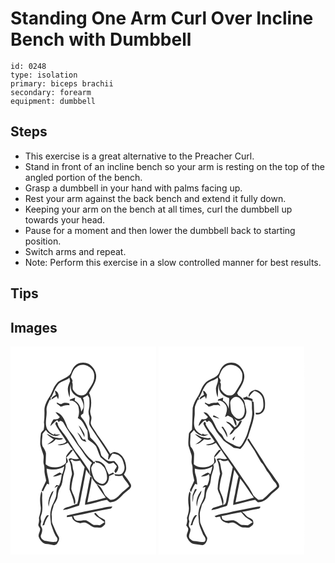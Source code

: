 # Standing One Arm Curl Over Incline Bench with Dumbbell
> 

``` 
id: 0248 
type: isolation 
primary: biceps brachii 
secondary: forearm 
equipment: dumbbell 
``` 

## Steps

 - This exercise is a great alternative to the Preacher Curl.
 - Stand in front of an incline bench so your arm is resting on the top of the angled portion of the bench.
 - Grasp a dumbbell in your hand with palms facing up.
 - Rest your arm against the back bench and extend it fully down.
 - Keeping your arm on the bench at all times, curl the dumbbell up towards your head.
 - Pause for a moment and then lower the dumbbell back to starting position.
 - Switch arms and repeat.
 - Note: Perform this exercise in a slow controlled manner for best results.

## Tips


## Images

<svg width="175pt" height="250pt" viewBox="0 0 175 250" xmlns="http://www.w3.org/2000/svg">
  <g fill="#FFF">
    <path d="M0 0h175v250H0V0m80.11 21.27c-3.82 2.34-6.1 6.35-7.44 10.51-3.58 7.15-13.01 7.03-17.6 13.15-4.07 4.76-5.08 11.2-8.65 16.26-3.2 4.99-6.09 10.73-5.67 16.82.08 4.42-.07 8.85-.61 13.24.6 2.95.25 5.93-.31 8.85-1.12 1.3-2.47 2.47-3.26 4.01-.74 4.56-1.02 9.23-.86 13.85.84 4.45 2.82 8.6 3.89 13 .62 3.62-.83 7.4.46 10.93 1.22 3.5.25 7.3 1.02 10.89.33 2.84 1.46 5.56 1.64 8.41-1.69 4.08-3.93 7.94-5.48 12.1 1.11.45 2.27.8 3.42 1.15l-1.48-.59c1.36-3.13 2.91-6.16 4.75-9.04.81.3 1.62.6 2.43.89-.09-6.52-2.93-12.57-2.97-19.06 7.06 1.97 14.95 1.63 21.16-2.58-.61 3.13-1.3 6.25-2.47 9.23-1.03-.64-2.07-1.29-3.11-1.91-2.32 1.23-4.65 2.45-6.85 3.9-.32.24-.96.73-1.28.98 3.86.12 7.43-1.26 10.79-3.03-.77 4.68-1.24 9.51-3.4 13.81l-3.05-.66a82.5 82.5 0 0 0-2.45 3.44l4.35-2.43c-1.79 2.93-1.93 6.27-2.06 9.58-.26 6.98-5.43 12.4-6.57 19.17-1.55 5.65-.28 11.5.15 17.21 2.1 5.41 3.45 11.29 7.05 15.97 1.34 1.57.8 5.32-1.72 5.24-4.33.47-8.67-.57-12.93-1.25-2.62-1.13-5.76-3.95-4.27-7.09 1.06-3.05 2.35-6.66.23-9.57-1.53-1.99-.38-4.47-.06-6.65-.68-2.25-1.25-4.67-.24-6.93 2.69-6.72 1.29-14.03 1.28-21.05.01-2.74.74-5.72-.79-8.21-1.98 5.89-1.98 12.17-.99 18.24.85 4.74-.92 9.32-2.04 13.82.35 2.48.22 4.94-.56 7.34-.86 2.19 1.4 3.79 2 5.73.25 3.18-2.32 5.93-1.83 9.1 1.45 4.53 5.05 9.05 10.17 9.25 3.89-.06 8.52 2.85 11.83-.33 1.61-2.42 3.84-5.94 1.87-8.72-2.91-4.67-4.78-9.86-7.02-14.85-1.57-3.29-.61-7.04-1.14-10.53-.55-4.44 1.75-8.49 2.46-12.77 1.61-2.51 3.21-5.06 4.21-7.88.63-2.35.56-4.82 1.19-7.16.6-3.1 2.51-5.68 3.89-8.46 1.73-4.38 1.27-9.28 2.84-13.71 1.14-3.76 2.77-7.62 1.85-11.62l1.21 1.28c-.15-.51-.45-1.52-.6-2.02 3.73-1.01 2.17-5.01.51-7.14 3.04-2.66 5.47-5.89 7.99-9.02 2.27 3.65 4.76 7.15 7.16 10.72-2.89.46-5.82.32-8.62-.54-1.37-.57-2.7.14-3.87.79 1.63 3.32 2.82 6.89 3.04 10.61.07 3 1.76 5.95.69 8.93-1.75 5.5-2.5 11.36-2.43 17.09 2.08 5.49 4.54 10.9 5.31 16.8 1.74 1.04 1.39-1.81 1.58-2.79-.28-5.38-3.83-9.76-4.88-14.91.23-5.5 1.44-10.91 2.85-16.21 1.19-3.36-1.05-6.57-1.2-9.92-.2-3-1.06-5.97-2.99-8.34.77-.31 1.55-.59 2.34-.85 2.29 2.81 6.33 1.97 9.35 1.09 1.83 2.73 3.73 5.41 5.62 8.1-2.07 9.69-3.8 19.45-5.71 29.17-1.31 4.94-1.38 10.16-3.13 14.99-1.03.33-2.09.62-3.15.85-2.03.71-4 1.59-6.08 2.17-2.81.99-6.44 1.1-7.77 4.29 6.66-.5 12.78-3.54 19.17-5.25 2.16-7.23 2.8-14.78 4.6-22.1 1.12-7.09 2.79-14.08 3.89-21.18 1.36 2.2 2.75 4.38 4.37 6.41-.29-2.01-.02-4.29-1.32-6-4.14-6.16-8.16-12.41-12.73-18.26-6.98-8.6-11.68-18.8-18.78-27.31-2.28-3.36-5.62-6.69-5.78-10.9-.6-.48-1.21-.95-1.83-1.4-.23.7-.68 2.09-.9 2.79 3.49 7.55 9.36 13.69 13.26 20.95-2.47 3.21-7.04 2.82-10.58 3.94 4.3 1.46 8.59-.21 12.32-2.36 1.96 2.87 3.96 5.7 6.05 8.48l-2.43.08c-1.95 2.44-4.2 4.69-5.6 7.52-.43 2.56.09 5.17-.19 7.75-1.39 2.43-4.18 3.53-6.64 4.57-5.87 1.71-12.91 1.77-17.7-2.57-.16-4.48.42-8.95.25-13.43-.66-3.03-2.43-5.66-4.07-8.23-1.57-4.84-.11-9.93-.06-14.87 1.21-1.7 2.75-3.13 4.09-4.72 2.49 4.14 6.77 6.64 11.5 7.33 2.21-.19 4.18-1.32 6.21-2.12-2.17.13-4.35.3-6.53.4l-.13-1.68c-.41.43-1.21 1.29-1.61 1.72-4.27-1.81-8.3-5.34-9.08-10.12-1.25-6.25 1.01-12.52.45-18.81-.49-4.84 2.1-9.06 3.88-13.34l.99 1.2c.04-1.51.06-3.03.08-4.54l.69 1.02c2.83-5.56 4.73-11.73 8.92-16.49 3.58-3.58 9.12-3.9 12.87-7.28.22 1.41.46 2.81.72 4.2-1.11 2.98-2.52 5.97-2.69 9.18.13 3.57.92 7.12 2.29 10.42.44-5.47-.19-10.99 1.35-16.34-.13 3.32-.3 6.99 1.73 9.84 2.25 3.67 6.28 5.57 10.16 7.05 1.8 3.83 4.29 7.75 3.06 12.16-.84 1.44-1.65 2.89-2.48 4.34-.36-5.37-2.89-10.86-7.82-13.47.16-1.18.31-2.36.45-3.54-2.04.79-4.06 1.6-6.12 2.34-.08.39-.26 1.16-.34 1.54 4.49-1.13 8.24 2.69 10.27 6.27 1.36 4.7 1.35 9.94-.54 14.5 6.36 2.58 7.8 9.73 11.57 14.74.27 3.57.52 7.14.47 10.71 3.34 2.87 7.63 4.83 9.95 8.72 2.1 4.07 2.95 8.71 5.24 12.69 2.86 2.56 5.9 4.95 8.94 7.29 2.01 1.54 4.56-.05 6.61-.67 1.38 1.38 2.72 2.81 4.01 4.28-.28.76-.85 2.29-1.13 3.05l-.53-.34c-.32.81-.95 2.43-1.26 3.25.43.73.87 1.45 1.31 2.18 1.83-1.11 2.65-2.95 3.18-4.92 1.55-3.85-2.38-6.59-4.4-9.35-3.1.02-6.51.62-9.26-1.22-2.34-1.69-4.71-3.45-6.52-5.71-.88-2.4-1.13-5.01-2.2-7.34-2.18-5.8-6.94-10-11.14-14.33-.2-3.21-1.09-6.3-2.32-9.25-1.74-5.49-4.33-10.8-8.35-14.98-1.54-2.21.78-3.18 2.36-4.19.83-6.22 2.09-12.94-.36-18.95 1.9-.98 3.75-2.06 5.57-3.19.67 1.07 1.34 2.14 2.02 3.21.32 4.72.6 9.51-.52 14.16-.78 2.76-.23 5.58.6 8.26 1.09 3.72-1.54 7.95.84 11.35 7.1 11.73 15.51 22.59 22.38 34.48-.24 1.92-.84 3.84-.64 5.79.19-.01.57-.04.76-.06 1.47-2.37 2.86-4.8 4.4-7.14 3.13.44 6.56.83 8.89 3.24 3.31 2.71 4.3 7.06 5.28 11.02 1 3.72-.28 8.05-3.38 10.41-2.7.94-5.64.19-8.41.05-.55-.66-1.1-1.32-1.66-1.97-1.65.91-3.37 1.67-5.09 2.43-1.82-3.31-3.14-6.85-4.67-10.28-2.48-3.95-7.22-6.58-11.94-5.92a61.8 61.8 0 0 0 1.64 1.99c4.12-.23 7.03 3.16 9.55 5.93 2.4 4.04 3.63 8.85 3.22 13.55-.48 2.89-2.67 6.15-5.96 5.87-3.92-.23-7.28-3.17-9.51-6.23-1.68-4.06-3.26-8.31-3.47-12.74.52-2.28 2.14-4.05 3.42-5.93l.78 1.08c.11-.81.32-2.42.43-3.22l-1.46 1.02c-2.73-2.89-6.01-5.21-8.47-8.35-2.76-3.02-4.56-6.76-7.38-9.74-2.85-3-4.34-6.93-6.54-10.37-3.05-5.73-8.69-9.85-10.43-16.3-2.43-6.25-5.7-14.24-13.29-15.14 1.58 2.06 3.41 3.91 5.25 5.73-1.42 2.98-4.6 2.85-7.48 2.74-1.65 2.56-3.48 5.12-3.83 8.25 2.79-2.38 4.86-5.63 8.27-7.24.59.8 1.19 1.6 1.79 2.4 2.22-3.11 5.21-.38 6.34 2.03 4.05 7.4 9.1 14.18 13.55 21.33 3.16 5.13 7.23 9.6 10.4 14.72 2.54 4.2 6.16 7.55 9.66 10.93-3.66 4.21-2.22 9.84-2.43 14.89 1.14 1.09 2.21 2.23 3.28 3.39-.73-.5-2.18-1.5-2.91-2.01-1.38 6.6-2.88 13.17-3.94 19.83-.77 4.72-2.36 9.3-2.45 14.13 8.95-1.13 17.43-4.57 26.32-6.01 1.62 1.18 2.97 3.91 5.33 2.83 8.37-.77 12.44-8.97 18.75-13.33 2.42-2.03 6.32-4.46 4.46-8.15-2.16-4.22-5.17-8.04-8.18-11.72 1.54-2.64 3.17-5.5 2.69-8.68-.33-7.48-4.14-16.01-12.06-17.91-2.57-1.26-4.91.71-7.03 1.94-4.72-8.28-10.32-16.03-15.9-23.74-2.17-4.35-5.91-7.82-7.4-12.52-.56-3.01 1.56-5.97.46-8.94-.78-2.59-1.67-5.28-.94-8 1.5-6.59 1.42-13.77-1.57-19.95 3.69-6.9 9.5-13.7 8.36-22.08-.82-5.26-4.27-10.1-8.82-12.85-4.25-2.05-9.62-2.11-13.76.25M53.34 53.15c.17 1.67.59 3.29 1.14 4.87-1.86 1.64-5.37 2.69-5.21 5.65 2.02-1.34 4.11-2.58 6.18-3.83.55 1.15 1.12 2.31 1.7 3.45 1.43-3.81.52-8.78-3.81-10.14m2.15 14.18c.05.37.17 1.09.22 1.45 1.6 1.11 3.13 2.32 4.56 3.64 3.41-1.14 6.81-2.5 10.48-1.71l-.12-2.12c-2.91-.85-6.07-1.41-8.84.17-2.18 1.4-4.24-.77-6.3-1.43M81.83 94.9c2.13 4.81 4.87 9.33 6.87 14.2.13-1.73.42-3.61-.61-5.15-1.81-3.18-3.41-6.64-6.26-9.05m-1.71 8.27c1.39 2.56 2.84 5.08 4.27 7.61 1.16 2.57 4.37 2.87 6.64 4.02-.5-1.09-1.01-2.17-1.53-3.24-.67 0-2.03.02-2.7.03-1.95-3.03-3.64-6.3-6.68-8.42m-36.65 1.86c2.49 2.6 5.4 4.73 8.45 6.63-2.46 2.19-5.08 4.19-7.81 6.03 4.09-.76 7.7-3.04 10.28-6.3 2.88.83 5.99 1.29 8.62-.55-1.24-.95-2.68-.95-4.1-.54-2.81-.6-5.69-.98-8.38-2.01-2.31-1.19-4.55-2.52-7.06-3.26m6.12 69.66c-2.82 5.45-5.23 11.42-3.78 17.68.51-2.16.72-4.38 1.11-6.55.96-4.41 3.65-8.18 4.8-12.52-.71.46-1.42.93-2.13 1.39m60.28 19.46c-14.05 2.75-28.09 5.52-42.05 8.71-.06.5-.18 1.51-.23 2.02 2.08-.1 4.15-.35 6.21-.63.31 5.05 5.92 7.35 10.27 7.95.45-.12 1.34-.35 1.79-.46 6.26-2.25 10.17 5.53 16.12 5.67 2.33.02 4.73.39 7.02-.17 1.65-.99 3.17-2.22 4.43-3.66.33-1.7-.03-3.43-.06-5.14-2.07-1.67-4.52-2.7-6.85-3.94-1.63-1.47-3.07-3.16-4.52-4.8-.55.37-1.09.75-1.63 1.14 3.27 4.47 8.63 6.36 12.49 10.18a47.891 47.891 0 0 1-5.61 3.62c-2.49-.23-4.99-.4-7.49-.26-3.15-1.35-5.5-4.03-8.63-5.4-4.15-.98-8.54 1.47-12.59-.36-2.08-.76-2.42-3.2-3.31-4.94 14.74-2.64 29.28-6.21 44.02-8.79 1.62-.05 2.38-1.31 2.98-2.62-4.2-.1-8.31.88-12.36 1.88m-66.03 8.52c-3.16 3.38-4.03 7.95-5.5 12.18.53-.11 1.59-.31 2.12-.41 1.03-4.32 2.87-8.36 5.72-11.78-.58 0-1.75.01-2.34.01z"/>
    <path d="M79.54 24.57c8.02-6.64 22.05 1.16 20.97 11.39.35 7.43-5.26 13.07-8.62 19.16-2.49 4.51-8.99 4.93-12.68 1.73-1.74-1.52-3.44-3.23-4.45-5.34-.69-2.84.52-5.9-.78-8.62 1.35-2.17-.82-4.08-1.7-5.95 1.62-4.49 3.09-9.54 7.26-12.37zM118.36 155.57c1.99-.84 3.97-1.7 5.94-2.56.38.58 1.13 1.72 1.5 2.3 2.8.18 5.72.63 8.42-.42 1.69 4.98 6.37 8.07 8.25 12.95-3.44 3.49-7.69 6.06-10.93 9.75-3.08 3.35-6.84 7.14-11.8 6.55-2.07-1.59-3.93-3.43-5.89-5.14-3.15-4.72-4.48-11.55-10.53-13.48 3.28 5.56 7.13 10.76 10.96 15.94-7.25 2.27-14.72 3.61-22.01 5.73 1.62-9.83 4.35-19.51 5.29-29.44 1.53 2.75 3.54 5.16 5.6 7.51 3.24 1.02 6.91 3.01 10.18.98 3.9-2.04 4.8-6.67 5.02-10.67z"/>
  </g>
  <g fill="#333">
    <path d="M80.11 21.27c4.14-2.36 9.51-2.3 13.76-.25 4.55 2.75 8 7.59 8.82 12.85 1.14 8.38-4.67 15.18-8.36 22.08 2.99 6.18 3.07 13.36 1.57 19.95-.73 2.72.16 5.41.94 8 1.1 2.97-1.02 5.93-.46 8.94 1.49 4.7 5.23 8.17 7.4 12.52 5.58 7.71 11.18 15.46 15.9 23.74 2.12-1.23 4.46-3.2 7.03-1.94 7.92 1.9 11.73 10.43 12.06 17.91.48 3.18-1.15 6.04-2.69 8.68 3.01 3.68 6.02 7.5 8.18 11.72 1.86 3.69-2.04 6.12-4.46 8.15-6.31 4.36-10.38 12.56-18.75 13.33-2.36 1.08-3.71-1.65-5.33-2.83-8.89 1.44-17.37 4.88-26.32 6.01.09-4.83 1.68-9.41 2.45-14.13 1.06-6.66 2.56-13.23 3.94-19.83.73.51 2.18 1.51 2.91 2.01-1.07-1.16-2.14-2.3-3.28-3.39.21-5.05-1.23-10.68 2.43-14.89-3.5-3.38-7.12-6.73-9.66-10.93-3.17-5.12-7.24-9.59-10.4-14.72-4.45-7.15-9.5-13.93-13.55-21.33-1.13-2.41-4.12-5.14-6.34-2.03-.6-.8-1.2-1.6-1.79-2.4-3.41 1.61-5.48 4.86-8.27 7.24.35-3.13 2.18-5.69 3.83-8.25 2.88.11 6.06.24 7.48-2.74-1.84-1.82-3.67-3.67-5.25-5.73 7.59.9 10.86 8.89 13.29 15.14 1.74 6.45 7.38 10.57 10.43 16.3 2.2 3.44 3.69 7.37 6.54 10.37 2.82 2.98 4.62 6.72 7.38 9.74 2.46 3.14 5.74 5.46 8.47 8.35l1.46-1.02c-.11.8-.32 2.41-.43 3.22l-.78-1.08c-1.28 1.88-2.9 3.65-3.42 5.93.21 4.43 1.79 8.68 3.47 12.74 2.23 3.06 5.59 6 9.51 6.23 3.29.28 5.48-2.98 5.96-5.87.41-4.7-.82-9.51-3.22-13.55-2.52-2.77-5.43-6.16-9.55-5.93a61.8 61.8 0 0 1-1.64-1.99c4.72-.66 9.46 1.97 11.94 5.92 1.53 3.43 2.85 6.97 4.67 10.28 1.72-.76 3.44-1.52 5.09-2.43.56.65 1.11 1.31 1.66 1.97 2.77.14 5.71.89 8.41-.05 3.1-2.36 4.38-6.69 3.38-10.41-.98-3.96-1.97-8.31-5.28-11.02-2.33-2.41-5.76-2.8-8.89-3.24-1.54 2.34-2.93 4.77-4.4 7.14-.19.02-.57.05-.76.06-.2-1.95.4-3.87.64-5.79-6.87-11.89-15.28-22.75-22.38-34.48-2.38-3.4.25-7.63-.84-11.35-.83-2.68-1.38-5.5-.6-8.26 1.12-4.65.84-9.44.52-14.16-.68-1.07-1.35-2.14-2.02-3.21-1.82 1.13-3.67 2.21-5.57 3.19 2.45 6.01 1.19 12.73.36 18.95-1.58 1.01-3.9 1.98-2.36 4.19 4.02 4.18 6.61 9.49 8.35 14.98 1.23 2.95 2.12 6.04 2.32 9.25 4.2 4.33 8.96 8.53 11.14 14.33 1.07 2.33 1.32 4.94 2.2 7.34 1.81 2.26 4.18 4.02 6.52 5.71 2.75 1.84 6.16 1.24 9.26 1.22 2.02 2.76 5.95 5.5 4.4 9.35-.53 1.97-1.35 3.81-3.18 4.92-.44-.73-.88-1.45-1.31-2.18.31-.82.94-2.44 1.26-3.25l.53.34c.28-.76.85-2.29 1.13-3.05-1.29-1.47-2.63-2.9-4.01-4.28-2.05.62-4.6 2.21-6.61.67-3.04-2.34-6.08-4.73-8.94-7.29-2.29-3.98-3.14-8.62-5.24-12.69-2.32-3.89-6.61-5.85-9.95-8.72.05-3.57-.2-7.14-.47-10.71-3.77-5.01-5.21-12.16-11.57-14.74 1.89-4.56 1.9-9.8.54-14.5-2.03-3.58-5.78-7.4-10.27-6.27.08-.38.26-1.15.34-1.54 2.06-.74 4.08-1.55 6.12-2.34-.14 1.18-.29 2.36-.45 3.54 4.93 2.61 7.46 8.1 7.82 13.47.83-1.45 1.64-2.9 2.48-4.34 1.23-4.41-1.26-8.33-3.06-12.16-3.88-1.48-7.91-3.38-10.16-7.05-2.03-2.85-1.86-6.52-1.73-9.84-1.54 5.35-.91 10.87-1.35 16.34-1.37-3.3-2.16-6.85-2.29-10.42.17-3.21 1.58-6.2 2.69-9.18-.26-1.39-.5-2.79-.72-4.2-3.75 3.38-9.29 3.7-12.87 7.28-4.19 4.76-6.09 10.93-8.92 16.49l-.69-1.02c-.02 1.51-.04 3.03-.08 4.54l-.99-1.2c-1.78 4.28-4.37 8.5-3.88 13.34.56 6.29-1.7 12.56-.45 18.81.78 4.78 4.81 8.31 9.08 10.12.4-.43 1.2-1.29 1.61-1.72l.13 1.68c2.18-.1 4.36-.27 6.53-.4-2.03.8-4 1.93-6.21 2.12-4.73-.69-9.01-3.19-11.5-7.33-1.34 1.59-2.88 3.02-4.09 4.72-.05 4.94-1.51 10.03.06 14.87 1.64 2.57 3.41 5.2 4.07 8.23.17 4.48-.41 8.95-.25 13.43 4.79 4.34 11.83 4.28 17.7 2.57 2.46-1.04 5.25-2.14 6.64-4.57.28-2.58-.24-5.19.19-7.75 1.4-2.83 3.65-5.08 5.6-7.52l2.43-.08c-2.09-2.78-4.09-5.61-6.05-8.48-3.73 2.15-8.02 3.82-12.32 2.36 3.54-1.12 8.11-.73 10.58-3.94-3.9-7.26-9.77-13.4-13.26-20.95.22-.7.67-2.09.9-2.79.62.45 1.23.92 1.83 1.4.16 4.21 3.5 7.54 5.78 10.9 7.1 8.51 11.8 18.71 18.78 27.31 4.57 5.85 8.59 12.1 12.73 18.26 1.3 1.71 1.03 3.99 1.32 6-1.62-2.03-3.01-4.21-4.37-6.41-1.1 7.1-2.77 14.09-3.89 21.18-1.8 7.32-2.44 14.87-4.6 22.1-6.39 1.71-12.51 4.75-19.17 5.25 1.33-3.19 4.96-3.3 7.77-4.29 2.08-.58 4.05-1.46 6.08-2.17 1.06-.23 2.12-.52 3.15-.85 1.75-4.83 1.82-10.05 3.13-14.99 1.91-9.72 3.64-19.48 5.71-29.17-1.89-2.69-3.79-5.37-5.62-8.1-3.02.88-7.06 1.72-9.35-1.09-.79.26-1.57.54-2.34.85 1.93 2.37 2.79 5.34 2.99 8.34.15 3.35 2.39 6.56 1.2 9.92-1.41 5.3-2.62 10.71-2.85 16.21 1.05 5.15 4.6 9.53 4.88 14.91-.19.98.16 3.83-1.58 2.79-.77-5.9-3.23-11.31-5.31-16.8-.07-5.73.68-11.59 2.43-17.09 1.07-2.98-.62-5.93-.69-8.93-.22-3.72-1.41-7.29-3.04-10.61 1.17-.65 2.5-1.36 3.87-.79 2.8.86 5.73 1 8.62.54-2.4-3.57-4.89-7.07-7.16-10.72-2.52 3.13-4.95 6.36-7.99 9.02 1.66 2.13 3.22 6.13-.51 7.14.15.5.45 1.51.6 2.02l-1.21-1.28c.92 4-.71 7.86-1.85 11.62-1.57 4.43-1.11 9.33-2.84 13.71-1.38 2.78-3.29 5.36-3.89 8.46-.63 2.34-.56 4.81-1.19 7.16-1 2.82-2.6 5.37-4.21 7.88-.71 4.28-3.01 8.33-2.46 12.77.53 3.49-.43 7.24 1.14 10.53 2.24 4.99 4.11 10.18 7.02 14.85 1.97 2.78-.26 6.3-1.87 8.72-3.31 3.18-7.94.27-11.83.33-5.12-.2-8.72-4.72-10.17-9.25-.49-3.17 2.08-5.92 1.83-9.1-.6-1.94-2.86-3.54-2-5.73.78-2.4.91-4.86.56-7.34 1.12-4.5 2.89-9.08 2.04-13.82-.99-6.07-.99-12.35.99-18.24 1.53 2.49.8 5.47.79 8.21.01 7.02 1.41 14.33-1.28 21.05-1.01 2.26-.44 4.68.24 6.93-.32 2.18-1.47 4.66.06 6.65 2.12 2.91.83 6.52-.23 9.57-1.49 3.14 1.65 5.96 4.27 7.09 4.26.68 8.6 1.72 12.93 1.25 2.52.08 3.06-3.67 1.72-5.24-3.6-4.68-4.95-10.56-7.05-15.97-.43-5.71-1.7-11.56-.15-17.21 1.14-6.77 6.31-12.19 6.57-19.17.13-3.31.27-6.65 2.06-9.58l-4.35 2.43a82.5 82.5 0 0 1 2.45-3.44l3.05.66c2.16-4.3 2.63-9.13 3.4-13.81-3.36 1.77-6.93 3.15-10.79 3.03.32-.25.96-.74 1.28-.98 2.2-1.45 4.53-2.67 6.85-3.9 1.04.62 2.08 1.27 3.11 1.91 1.17-2.98 1.86-6.1 2.47-9.23-6.21 4.21-14.1 4.55-21.16 2.58.04 6.49 2.88 12.54 2.97 19.06-.81-.29-1.62-.59-2.43-.89-1.84 2.88-3.39 5.91-4.75 9.04l1.48.59c-1.15-.35-2.31-.7-3.42-1.15 1.55-4.16 3.79-8.02 5.48-12.1-.18-2.85-1.31-5.57-1.64-8.41-.77-3.59.2-7.39-1.02-10.89-1.29-3.53.16-7.31-.46-10.93-1.07-4.4-3.05-8.55-3.89-13-.16-4.62.12-9.29.86-13.85.79-1.54 2.14-2.71 3.26-4.01.56-2.92.91-5.9.31-8.85.54-4.39.69-8.82.61-13.24-.42-6.09 2.47-11.83 5.67-16.82 3.57-5.06 4.58-11.5 8.65-16.26 4.59-6.12 14.02-6 17.6-13.15 1.34-4.16 3.62-8.17 7.44-10.51m-.57 3.3c-4.17 2.83-5.64 7.88-7.26 12.37.88 1.87 3.05 3.78 1.7 5.95 1.3 2.72.09 5.78.78 8.62 1.01 2.11 2.71 3.82 4.45 5.34 3.69 3.2 10.19 2.78 12.68-1.73 3.36-6.09 8.97-11.73 8.62-19.16 1.08-10.23-12.95-18.03-20.97-11.39m38.82 131c-.22 4-1.12 8.63-5.02 10.67-3.27 2.03-6.94.04-10.18-.98-2.06-2.35-4.07-4.76-5.6-7.51-.94 9.93-3.67 19.61-5.29 29.44 7.29-2.12 14.76-3.46 22.01-5.73-3.83-5.18-7.68-10.38-10.96-15.94 6.05 1.93 7.38 8.76 10.53 13.48 1.96 1.71 3.82 3.55 5.89 5.14 4.96.59 8.72-3.2 11.8-6.55 3.24-3.69 7.49-6.26 10.93-9.75-1.88-4.88-6.56-7.97-8.25-12.95-2.7 1.05-5.62.6-8.42.42-.37-.58-1.12-1.72-1.5-2.3-1.97.86-3.95 1.72-5.94 2.56z"/>
    <path d="M53.34 53.15c4.33 1.36 5.24 6.33 3.81 10.14-.58-1.14-1.15-2.3-1.7-3.45-2.07 1.25-4.16 2.49-6.18 3.83-.16-2.96 3.35-4.01 5.21-5.65-.55-1.58-.97-3.2-1.14-4.87zM55.49 67.33c2.06.66 4.12 2.83 6.3 1.43 2.77-1.58 5.93-1.02 8.84-.17l.12 2.12c-3.67-.79-7.07.57-10.48 1.71a42.051 42.051 0 0 0-4.56-3.64c-.05-.36-.17-1.08-.22-1.45zM81.83 94.9c2.85 2.41 4.45 5.87 6.26 9.05 1.03 1.54.74 3.42.61 5.15-2-4.87-4.74-9.39-6.87-14.2zM80.12 103.17c3.04 2.12 4.73 5.39 6.68 8.42.67-.01 2.03-.03 2.7-.03.52 1.07 1.03 2.15 1.53 3.24-2.27-1.15-5.48-1.45-6.64-4.02-1.43-2.53-2.88-5.05-4.27-7.61zM43.47 105.03c2.51.74 4.75 2.07 7.06 3.26 2.69 1.03 5.57 1.41 8.38 2.01 1.42-.41 2.86-.41 4.1.54-2.63 1.84-5.74 1.38-8.62.55-2.58 3.26-6.19 5.54-10.28 6.3 2.73-1.84 5.35-3.84 7.81-6.03-3.05-1.9-5.96-4.03-8.45-6.63zM49.59 174.69c.71-.46 1.42-.93 2.13-1.39-1.15 4.34-3.84 8.11-4.8 12.52-.39 2.17-.6 4.39-1.11 6.55-1.45-6.26.96-12.23 3.78-17.68zM109.87 194.15c4.05-1 8.16-1.98 12.36-1.88-.6 1.31-1.36 2.57-2.98 2.62-14.74 2.58-29.28 6.15-44.02 8.79.89 1.74 1.23 4.18 3.31 4.94 4.05 1.83 8.44-.62 12.59.36 3.13 1.37 5.48 4.05 8.63 5.4 2.5-.14 5 .03 7.49.26 1.96-1.07 3.82-2.29 5.61-3.62-3.86-3.82-9.22-5.71-12.49-10.18.54-.39 1.08-.77 1.63-1.14 1.45 1.64 2.89 3.33 4.52 4.8 2.33 1.24 4.78 2.27 6.85 3.94.03 1.71.39 3.44.06 5.14-1.26 1.44-2.78 2.67-4.43 3.66-2.29.56-4.69.19-7.02.17-5.95-.14-9.86-7.92-16.12-5.67-.45.11-1.34.34-1.79.46-4.35-.6-9.96-2.9-10.27-7.95-2.06.28-4.13.53-6.21.63.05-.51.17-1.52.23-2.02 13.96-3.19 28-5.96 42.05-8.71zM43.84 202.67c.59 0 1.76-.01 2.34-.01-2.85 3.42-4.69 7.46-5.72 11.78-.53.1-1.59.3-2.12.41 1.47-4.23 2.34-8.8 5.5-12.18z"/>
  </g>
</svg>

<svg width="175pt" height="250pt" viewBox="0 0 175 250" xmlns="http://www.w3.org/2000/svg">
  <g fill="#FFF">
    <path d="M0 0h175v250H0V0m72.7 31.73c-3.56 7.21-13.05 7.05-17.65 13.22-4.04 4.65-4.97 11-8.47 15.97-2.66 3.9-4.66 8.28-5.71 12.89-.21 8.7-.37 17.41-.82 26.09-1.51 1.79-3.89 3.35-3.79 5.97-.36 4.37-.95 8.8-.41 13.17 1.07 3.73 2.45 7.37 3.55 11.1 1.11 3.85-.79 7.98.67 11.76 1.02 2.63.49 5.49.71 8.23.14 3.72 1.44 7.25 1.99 10.9-1.54 3.9-3.73 7.54-5.26 11.46.45.83.9 1.65 1.36 2.46 1.29-3.51 2.93-6.89 5.01-10 .83.24 1.65.49 2.48.73-.51-3.87-.63-7.84-1.95-11.55-.88-2.4-1-4.97-.98-7.5 7.05 1.97 14.94 1.67 21.17-2.56-.63 3.2-1.46 6.35-2.58 9.41-.95-.75-1.83-1.71-3.09-1.93-2.42.92-4.65 2.28-6.76 3.76-.34.22-1.02.67-1.36.89 3.4-.04 7.03-.3 9.53-2.97 1.73 4.39-.3 9.29-1.91 13.45-.3.01-.88.05-1.17.06l-.53-.25c-2.01-.26-2.92 1.83-4.07 3.06 1.04-.27 2.08-.52 3.13-.76l.48.16c-1.81 4.4-.57 9.42-2.48 13.83-2.16 4.98-5.03 9.79-5.71 15.28-.88 3.51-.11 7.11.09 10.65-.08 6.09 3.18 11.5 5.15 17.11 1.58 2.51 4.72 5.58 1.89 8.48-4.08 1.06-8.21-.27-12.29-.63-1.99-.06-3.8-1.13-5.07-2.61-4.17-3.87 2.7-9.27-.49-13.64-1.85-2.19-1.05-4.95-.41-7.44-2.57-5.03 1.75-9.83 1.32-14.96.29-6.22-.99-12.46.14-18.65-.44-.8-.89-1.59-1.35-2.37-1.86 5.84-1.89 12.04-.91 18.05.79 4.74-.77 9.41-2.18 13.86.87 3.07.03 6.08-.82 9.04.77 1.01 1.5 2.06 2.17 3.15 1.21 3.68-2.73 6.99-1.38 10.64 1.56 3.88 4.51 7.86 8.96 8.43 2.72.24 5.41.71 8.08 1.25 4.83.94 7.61-4.84 7.32-8.79-3.34-5.62-5.77-11.7-8.29-17.72-.64-2.93-.17-6-.56-8.97-.61-4.48 1.78-8.56 2.45-12.88 2.11-3.38 4.62-6.87 4.74-11 .23-3.62 1.37-7.17 3.34-10.22 3.36-4.91 2.13-11.26 4.26-16.62.9-3.45 2.99-7.18 1.16-10.7.55.18 1.65.55 2.2.74l-1.98-1.18c4.45-.75 3.49-5.36 1.28-7.75 3.26-2.44 5.49-5.89 8.09-8.96 2.25 3.6 4.66 7.09 7.14 10.53-4.17 1.95-8.61-2-12.48.4 2.99 5.42 3.04 11.69 4.13 17.61-1.76 5.9-2.71 11.98-2.97 18.14.3 2.95 2.1 5.42 3.05 8.15 1.18 3.57 2.07 7.23 2.84 10.92-3.22 1.29-6.56 2.22-9.88 3.18-1.68.35-3.04 1.43-3.48 3.16 5.32-.35 10.14-2.84 15.26-4.07 1.26-.48 2.81-.66 3.72-1.75 1.53-4.33 2.09-8.93 2.86-13.44 2-9.75 3.86-19.51 5.56-29.31 1.72 2.71 3.53 5.37 5.2 8.12-1.52 5.28-2.21 10.76-3.45 16.12-.69 6.1-2.9 11.95-3.08 18.11 8.95-1.31 17.48-4.71 26.42-6.09 1.05 1.04 2.1 2.09 3.26 3.02 5.82.03 10.66-3.55 14.31-7.74 3.05-3.66 7.32-6.01 10.48-9.55 1.71-1.78.5-4.56-.58-6.36-3.36-4.63-6.43-9.47-9.97-13.97-4.56-5.62-7.78-12.15-11.96-18.03-4.12-7.26-9.36-13.82-13.44-21.09-.52.52-1.03 1.04-1.54 1.57 2.83 4.39 5.63 8.79 8.61 13.08 2.54 4.67 5.14 9.3 7.88 13.86 3.05 2.82 4.71 6.73 6.82 10.24 3.25 3.62 5.33 8.06 8.16 11.99 1.88 1.89 3.96 3.94 4.19 6.77-2.6 3.42-6.63 5.35-9.47 8.56a49.98 49.98 0 0 1-7.73 7.02c-1.73.21-3.46.71-5.21.58-1.99-1.62-3.83-3.43-5.78-5.09-1.75-3.19-3.43-6.43-5.34-9.53-9.17-12.61-17.37-25.89-26.64-38.44-6.92-8.32-11.63-18.17-18.25-26.7-2.74-3.17-5.02-6.71-7.01-10.39-.01-.55-.02-1.64-.03-2.19-.64-.45-1.28-.88-1.93-1.31-.23.68-.69 2.02-.92 2.69 3.68 7.54 9.19 13.96 13.59 21.07-2.86 2.78-7.03 2.92-10.69 3.84 4.22 1.6 8.48-.23 12.12-2.35 1.97 2.89 4 5.75 6.11 8.54-.62.01-1.85.02-2.46.03-1.94 2.45-4.2 4.7-5.61 7.52-.48 2.57.14 5.19-.21 7.77-1.42 2.39-4.15 3.54-6.6 4.57-5.88 1.66-12.93 1.78-17.71-2.59-.16-4.48.45-8.97.24-13.46-.81-2.8-1.87-5.72-4.11-7.72-1.41-5.11.01-10.29-.12-15.47 1.44-1.46 2.82-2.98 4.14-4.56 2.55 4.09 6.78 6.59 11.5 7.31 2.22-.09 4.17-1.31 6.2-2.09-2.31-.23-5.65 1.47-7.05-1.07l-.99 1.47c-3.45-1.21-6.33-3.74-8.2-6.86-2.17-4.78-1.36-10.14-.78-15.18.53-3.93-.2-7.94.59-11.85.9-2.94 2.39-5.66 3.58-8.49l.86 1.37c.06-1.53.1-3.06.13-4.6l.69.99c2.84-5.53 4.71-11.69 8.89-16.44 3.61-3.65 9.27-3.87 12.99-7.39 1.54 4.48-1.47 8.4-2.06 12.72-.06 3.72.79 7.45 2.12 10.91.77-5.35-.12-10.82 1.54-16.08-.21 3.36-.33 7.06 1.73 9.92 2.34 3.75 6.52 5.65 10.52 7.11.18 4.33-.6 8.62-.46 12.96-1.13-4.17-3.17-8.03-7.16-10.05.14-1.18.28-2.37.4-3.56-2.03.8-4.07 1.61-6.12 2.36-.06.41-.19 1.21-.26 1.62 4.08-1.31 7.34 2.12 9.61 5.04 2.8 4.52.37 9.72-1.08 14.24 1.29-.21 2.34-1.01 3.49-1.58 1.79.75 3.42 1.82 5.19 2.63 2.47 2.88 2.11 7.24 4.91 9.81.73-3.2-.1-6.48-2.41-8.86 1.48 1 2.95 2 4.42 3.03 4.31-.6 8.45-3.35 9.47-7.78 1.87-4.74-.91-9.41-1.4-14.11-.66-4.24-4.27-7.14-7.78-9.16-.43-.84-.86-1.68-1.28-2.52 3.05-5.88 7.63-11.32 8.48-18.1.89-6.14-2.41-12.16-7.12-15.9-3.48-2.77-8.33-3.11-12.54-2.15-5.38 1.53-8.82 6.6-10.35 11.73M108 61.19c1.93-2.85 4.15-5.5 6.83-7.67 5.03 1.18 9.57 4.97 10.41 10.26.47 4.78 1.68 10.49-2.21 14.24-1.51 2.24-4.35 1.63-6.64 1.64.07.49.22 1.47.29 1.96 5.15 1.19 9.9-2.74 10.8-7.69.72-6.25.33-13.4-4.28-18.18-2.45-2.11-5.69-4.5-9.08-3.13a7.774 7.774 0 0 0-6.12 8.57m-54.64-7.88c.1 1.64.49 3.2 1.18 4.69-1.82 1.64-5.63 2.69-5.15 5.69 1.98-1.41 4.06-2.65 6.13-3.9.36.85 1.1 2.55 1.46 3.4.42-1.71.74-3.45 1.07-5.18-1.34-1.76-2.1-4.41-4.69-4.7m47.75 8.62c.44.55 1.33 1.65 1.77 2.19 2.97-1.3 5.66.66 8.55 1.13.97 3.49.32 7.19.66 10.76 1.18 8.1-1.86 15.95-4.14 23.59-1.27 5.11-3.11 10.1-5.83 14.61-1.43 2.31-2.54 5.11-5.09 6.41-2.61-.14-5.05-1.29-7.26-2.6-3.48-2.13-7.61-3.32-10.38-6.46-1.7-1.75-2.21-4.28-3.85-6.05-6.9-5.03-7.91-14.4-13.5-20.52-2.08-2.67-4.12-6.36-8.13-5.76 1.55 1.89 3.3 3.59 5.11 5.22-.84 3.42-4.53 3.08-7.33 2.99-1.59 2.52-3.54 5-3.71 8.11 2.9-2.16 4.67-5.71 8.22-7.01.56.79 1.12 1.58 1.69 2.37.59-.41 1.78-1.23 2.38-1.64 3.64 1.78 4.94 6.12 7.09 9.31 2.65 5.44 7.09 9.63 10.62 14.47 3.87 3.07 8.18 5.62 12.1 8.66 2.63.51 5.33.67 7.92 1.42 4.26-3.99 6.68-9.35 9.29-14.46 2.58-9.16 6.66-17.97 7.51-27.54-.51-4.98-.18-10-.84-14.97l-1.18.86c-.01-1.2-.03-2.4-.05-3.59-1.99-1.05-4.01-2.09-6.27-2.36l.05-1.03c-1.79.65-3.59 1.31-5.4 1.89m-45.55 5.38l.12 1.56c1.63.93 3.13 2.07 4.36 3.5 2.1-.2 3.97-1.24 5.96-1.84 1.92-.16 3.85-.05 5.78-.21.74.45 1.49.89 2.24 1.34-.6-1.78-1.61-3.36-3.05-4.57-2.97 1.19-6.34-.01-9.17 1.66-2.15 1.49-4.21-.74-6.24-1.44m9.59 17.35c2.58.81 5.15 1.63 7.8 2.16-2.07-1.89-4.56-3.2-7.15-4.22-.16.51-.49 1.54-.65 2.06m15.75 5.6c1.4 2.2 4.03 3.1 5.59 5.14 1.03 1.27 2.03 2.55 3.16 3.73-1.87 2.04-3.56 4.28-4.65 6.84 3.73-.35 4.71-4.63 7.48-6.55 3.44-2.65 6.42-6.01 7.39-10.39-.66.16-1.97.48-2.62.63-1.51 2.8-2.73 6.53-6.18 7.44-2.84-2.98-5.72-6.44-10.17-6.84m-5.57 6.5c3.16 3.68 4.85 8.14 6.98 12.41.9-4.85-2.66-8.99-5.13-12.8-.46.1-1.38.29-1.85.39m-31.83 8.43c2.47 2.44 5.23 4.58 8.32 6.18-2.17 2.52-4.86 4.49-7.7 6.18 4.34-.29 7.52-3.33 10.55-6.11 2.77.8 5.65 1.28 8.17-.51-1.02-1.43-2.45-1.17-3.84-.6-2.82-.62-5.72-1.01-8.44-2-2.29-1.18-4.46-2.69-7.06-3.14m48.43 2.64c-1.03 1.52-5.27 3.09-2 4.87.73-1.6 1.42-3.21 2-4.87m-48.15 63.41c-1 2.25-1.95 4.53-2.87 6.82-.45 2.99-.28 6.02.06 9.02.4-2.37.68-4.76.72-7.17 1.05-2.97 2.59-5.73 4.23-8.4-.53-.07-1.6-.21-2.14-.27m2.04 21.02c.83-3.34.73-6.9 2.25-10.06 1.1-3.06 3.29-5.79 3.39-9.15-4.74 5.01-6.95 12.4-5.64 19.21m64.06 1.88c-8.92 1.76-17.88 3.4-26.73 5.49-5.4 1.18-11.25 1.43-16.13 4.22.47.31 1.4.91 1.87 1.22 1.69-.32 3.38-.63 5.07-.92-.14 5.15 5.85 7.47 10.14 8.05.44-.11 1.32-.34 1.76-.46 6.24-2.24 10.13 5.48 16.05 5.67 2.36.03 4.79.38 7.12-.17 2.08-1.52 5.5-3.17 4.53-6.32.2-4-4.3-4.83-7.01-6.39-2.07-2.09-4.1-4.23-6.45-6.02 6.04-.91 11.95-2.47 17.99-3.36 1.6-.46 4.32-.39 3.84-2.99-4.09.11-8.09.99-12.05 1.98m-66.05 8.57c-3.23 3.33-3.94 7.95-5.57 12.1.55-.09 1.66-.26 2.21-.34.94-4.38 3-8.31 5.62-11.9-.57.03-1.69.1-2.26.14z"/>
    <path d="M79.59 24.54c6.04-4.96 15.67-1.76 19.29 4.62 2.47 3.29 1.63 7.7 1.16 11.48-1.59 4.84-4.85 8.9-7.38 13.28-1.59 2.69-4.15 5.52-7.61 4.92-4.21.38-7.31-3-9.59-6.06-2.33-2.87.68-7.14-1.86-9.82 2.21-1.92-.45-4.06-1.32-5.97 1.61-4.53 3.1-9.62 7.31-12.45zM90.2 61.25c1.94-1.25 4.42-.65 6.33.33 3.12 2.73 5.82 6.31 6.33 10.55 1.02 4.99.77 11.61-4.23 14.4-4.01 1.7-7.42-1.63-9.6-4.59-3.02-3.59-2.5-8.61-3.05-12.97-.47-3.23 1.47-6.19 4.22-7.72zM71.49 136.59c.87-.28 1.75-.5 2.65-.67 2.36 2.51 6.21 1.93 9.1.82 1.89 2.75 3.79 5.49 5.71 8.22-2.64 12.3-4.85 24.69-7.21 37.05-.78 3.02-.19 7.85-4.45 8.16 2.22-6.93-2.9-12.76-4.32-19.16.26-5.78 1.58-11.46 3.08-17.04.54-1.63-.12-3.26-.55-4.82-1.39-4.18-.52-9.22-4.01-12.56zM97.88 158.59c6.04 7.19 10.54 15.52 16.39 22.87-7.23 2.28-14.7 3.59-21.96 5.71 1.78-9.54 3.68-19.06 5.57-28.58zM75.46 203.61c7.92-1.14 15.62-3.36 23.52-4.6 2.31 2.37 4.08 5.38 7.06 7.01 2.46 1.37 4.75 3.03 6.78 4.99a36.985 36.985 0 0 1-5.65 3.64c-2.42-.25-4.85-.43-7.28-.26-3.48-1.24-5.79-4.52-9.34-5.55-4.7-.52-10.16 2.11-14.11-1.66-.32-1.2-.64-2.39-.98-3.57z"/>
  </g>
  <g fill="#333">
    <path d="M72.7 31.73c1.53-5.13 4.97-10.2 10.35-11.73 4.21-.96 9.06-.62 12.54 2.15 4.71 3.74 8.01 9.76 7.12 15.9-.85 6.78-5.43 12.22-8.48 18.1.42.84.85 1.68 1.28 2.52 3.51 2.02 7.12 4.92 7.78 9.16.49 4.7 3.27 9.37 1.4 14.11-1.02 4.43-5.16 7.18-9.47 7.78-1.47-1.03-2.94-2.03-4.42-3.03 2.31 2.38 3.14 5.66 2.41 8.86-2.8-2.57-2.44-6.93-4.91-9.81-1.77-.81-3.4-1.88-5.19-2.63-1.15.57-2.2 1.37-3.49 1.58 1.45-4.52 3.88-9.72 1.08-14.24-2.27-2.92-5.53-6.35-9.61-5.04.07-.41.2-1.21.26-1.62 2.05-.75 4.09-1.56 6.12-2.36-.12 1.19-.26 2.38-.4 3.56 3.99 2.02 6.03 5.88 7.16 10.05-.14-4.34.64-8.63.46-12.96-4-1.46-8.18-3.36-10.52-7.11-2.06-2.86-1.94-6.56-1.73-9.92-1.66 5.26-.77 10.73-1.54 16.08-1.33-3.46-2.18-7.19-2.12-10.91.59-4.32 3.6-8.24 2.06-12.72-3.72 3.52-9.38 3.74-12.99 7.39-4.18 4.75-6.05 10.91-8.89 16.44l-.69-.99c-.03 1.54-.07 3.07-.13 4.6l-.86-1.37c-1.19 2.83-2.68 5.55-3.58 8.49-.79 3.91-.06 7.92-.59 11.85-.58 5.04-1.39 10.4.78 15.18 1.87 3.12 4.75 5.65 8.2 6.86l.99-1.47c1.4 2.54 4.74.84 7.05 1.07-2.03.78-3.98 2-6.2 2.09-4.72-.72-8.95-3.22-11.5-7.31-1.32 1.58-2.7 3.1-4.14 4.56.13 5.18-1.29 10.36.12 15.47 2.24 2 3.3 4.92 4.11 7.72.21 4.49-.4 8.98-.24 13.46 4.78 4.37 11.83 4.25 17.71 2.59 2.45-1.03 5.18-2.18 6.6-4.57.35-2.58-.27-5.2.21-7.77 1.41-2.82 3.67-5.07 5.61-7.52.61-.01 1.84-.02 2.46-.03-2.11-2.79-4.14-5.65-6.11-8.54-3.64 2.12-7.9 3.95-12.12 2.35 3.66-.92 7.83-1.06 10.69-3.84-4.4-7.11-9.91-13.53-13.59-21.07.23-.67.69-2.01.92-2.69.65.43 1.29.86 1.93 1.31.01.55.02 1.64.03 2.19 1.99 3.68 4.27 7.22 7.01 10.39 6.62 8.53 11.33 18.38 18.25 26.7 9.27 12.55 17.47 25.83 26.64 38.44 1.91 3.1 3.59 6.34 5.34 9.53 1.95 1.66 3.79 3.47 5.78 5.09 1.75.13 3.48-.37 5.21-.58a49.98 49.98 0 0 0 7.73-7.02c2.84-3.21 6.87-5.14 9.47-8.56-.23-2.83-2.31-4.88-4.19-6.77-2.83-3.93-4.91-8.37-8.16-11.99-2.11-3.51-3.77-7.42-6.82-10.24-2.74-4.56-5.34-9.19-7.88-13.86-2.98-4.29-5.78-8.69-8.61-13.08.51-.53 1.02-1.05 1.54-1.57 4.08 7.27 9.32 13.83 13.44 21.09 4.18 5.88 7.4 12.41 11.96 18.03 3.54 4.5 6.61 9.34 9.97 13.97 1.08 1.8 2.29 4.58.58 6.36-3.16 3.54-7.43 5.89-10.48 9.55-3.65 4.19-8.49 7.77-14.31 7.74-1.16-.93-2.21-1.98-3.26-3.02-8.94 1.38-17.47 4.78-26.42 6.09.18-6.16 2.39-12.01 3.08-18.11 1.24-5.36 1.93-10.84 3.45-16.12-1.67-2.75-3.48-5.41-5.2-8.12-1.7 9.8-3.56 19.56-5.56 29.31-.77 4.51-1.33 9.11-2.86 13.44-.91 1.09-2.46 1.27-3.72 1.75-5.12 1.23-9.94 3.72-15.26 4.07.44-1.73 1.8-2.81 3.48-3.16 3.32-.96 6.66-1.89 9.88-3.18-.77-3.69-1.66-7.35-2.84-10.92-.95-2.73-2.75-5.2-3.05-8.15.26-6.16 1.21-12.24 2.97-18.14-1.09-5.92-1.14-12.19-4.13-17.61 3.87-2.4 8.31 1.55 12.48-.4-2.48-3.44-4.89-6.93-7.14-10.53-2.6 3.07-4.83 6.52-8.09 8.96 2.21 2.39 3.17 7-1.28 7.75l1.98 1.18c-.55-.19-1.65-.56-2.2-.74 1.83 3.52-.26 7.25-1.16 10.7-2.13 5.36-.9 11.71-4.26 16.62-1.97 3.05-3.11 6.6-3.34 10.22-.12 4.13-2.63 7.62-4.74 11-.67 4.32-3.06 8.4-2.45 12.88.39 2.97-.08 6.04.56 8.97 2.52 6.02 4.95 12.1 8.29 17.72.29 3.95-2.49 9.73-7.32 8.79-2.67-.54-5.36-1.01-8.08-1.25-4.45-.57-7.4-4.55-8.96-8.43-1.35-3.65 2.59-6.96 1.38-10.64-.67-1.09-1.4-2.14-2.17-3.15.85-2.96 1.69-5.97.82-9.04 1.41-4.45 2.97-9.12 2.18-13.86-.98-6.01-.95-12.21.91-18.05.46.78.91 1.57 1.35 2.37-1.13 6.19.15 12.43-.14 18.65.43 5.13-3.89 9.93-1.32 14.96-.64 2.49-1.44 5.25.41 7.44 3.19 4.37-3.68 9.77.49 13.64 1.27 1.48 3.08 2.55 5.07 2.61 4.08.36 8.21 1.69 12.29.63 2.83-2.9-.31-5.97-1.89-8.48-1.97-5.61-5.23-11.02-5.15-17.11-.2-3.54-.97-7.14-.09-10.65.68-5.49 3.55-10.3 5.71-15.28 1.91-4.41.67-9.43 2.48-13.83l-.48-.16c-1.05.24-2.09.49-3.13.76 1.15-1.23 2.06-3.32 4.07-3.06l.53.25c.29-.01.87-.05 1.17-.06 1.61-4.16 3.64-9.06 1.91-13.45-2.5 2.67-6.13 2.93-9.53 2.97.34-.22 1.02-.67 1.36-.89 2.11-1.48 4.34-2.84 6.76-3.76 1.26.22 2.14 1.18 3.09 1.93 1.12-3.06 1.95-6.21 2.58-9.41-6.23 4.23-14.12 4.53-21.17 2.56-.02 2.53.1 5.1.98 7.5 1.32 3.71 1.44 7.68 1.95 11.55-.83-.24-1.65-.49-2.48-.73-2.08 3.11-3.72 6.49-5.01 10-.46-.81-.91-1.63-1.36-2.46 1.53-3.92 3.72-7.56 5.26-11.46-.55-3.65-1.85-7.18-1.99-10.9-.22-2.74.31-5.6-.71-8.23-1.46-3.78.44-7.91-.67-11.76-1.1-3.73-2.48-7.37-3.55-11.1-.54-4.37.05-8.8.41-13.17-.1-2.62 2.28-4.18 3.79-5.97.45-8.68.61-17.39.82-26.09 1.05-4.61 3.05-8.99 5.71-12.89 3.5-4.97 4.43-11.32 8.47-15.97 4.6-6.17 14.09-6.01 17.65-13.22m6.89-7.19c-4.21 2.83-5.7 7.92-7.31 12.45.87 1.91 3.53 4.05 1.32 5.97 2.54 2.68-.47 6.95 1.86 9.82 2.28 3.06 5.38 6.44 9.59 6.06 3.46.6 6.02-2.23 7.61-4.92 2.53-4.38 5.79-8.44 7.38-13.28.47-3.78 1.31-8.19-1.16-11.48-3.62-6.38-13.25-9.58-19.29-4.62M90.2 61.25c-2.75 1.53-4.69 4.49-4.22 7.72.55 4.36.03 9.38 3.05 12.97 2.18 2.96 5.59 6.29 9.6 4.59 5-2.79 5.25-9.41 4.23-14.4-.51-4.24-3.21-7.82-6.33-10.55-1.91-.98-4.39-1.58-6.33-.33m-18.71 75.34c3.49 3.34 2.62 8.38 4.01 12.56.43 1.56 1.09 3.19.55 4.82-1.5 5.58-2.82 11.26-3.08 17.04 1.42 6.4 6.54 12.23 4.32 19.16 4.26-.31 3.67-5.14 4.45-8.16 2.36-12.36 4.57-24.75 7.21-37.05-1.92-2.73-3.82-5.47-5.71-8.22-2.89 1.11-6.74 1.69-9.1-.82-.9.17-1.78.39-2.65.67m26.39 22c-1.89 9.52-3.79 19.04-5.57 28.58 7.26-2.12 14.73-3.43 21.96-5.71-5.85-7.35-10.35-15.68-16.39-22.87z"/>
    <path d="M108 61.19a7.774 7.774 0 0 1 6.12-8.57c3.39-1.37 6.63 1.02 9.08 3.13 4.61 4.78 5 11.93 4.28 18.18-.9 4.95-5.65 8.88-10.8 7.69-.07-.49-.22-1.47-.29-1.96 2.29-.01 5.13.6 6.64-1.64 3.89-3.75 2.68-9.46 2.21-14.24-.84-5.29-5.38-9.08-10.41-10.26-2.68 2.17-4.9 4.82-6.83 7.67zM53.36 53.31c2.59.29 3.35 2.94 4.69 4.7-.33 1.73-.65 3.47-1.07 5.18-.36-.85-1.1-2.55-1.46-3.4-2.07 1.25-4.15 2.49-6.13 3.9-.48-3 3.33-4.05 5.15-5.69a12.92 12.92 0 0 1-1.18-4.69z"/>
    <path d="M101.11 61.93c1.81-.58 3.61-1.24 5.4-1.89l-.05 1.03c2.26.27 4.28 1.31 6.27 2.36.02 1.19.04 2.39.05 3.59l1.18-.86c.66 4.97.33 9.99.84 14.97-.85 9.57-4.93 18.38-7.51 27.54-2.61 5.11-5.03 10.47-9.29 14.46-2.59-.75-5.29-.91-7.92-1.42-3.92-3.04-8.23-5.59-12.1-8.66-3.53-4.84-7.97-9.03-10.62-14.47-2.15-3.19-3.45-7.53-7.09-9.31-.6.41-1.79 1.23-2.38 1.64-.57-.79-1.13-1.58-1.69-2.37-3.55 1.3-5.32 4.85-8.22 7.01.17-3.11 2.12-5.59 3.71-8.11 2.8.09 6.49.43 7.33-2.99-1.81-1.63-3.56-3.33-5.11-5.22 4.01-.6 6.05 3.09 8.13 5.76 5.59 6.12 6.6 15.49 13.5 20.52 1.64 1.77 2.15 4.3 3.85 6.05 2.77 3.14 6.9 4.33 10.38 6.46 2.21 1.31 4.65 2.46 7.26 2.6 2.55-1.3 3.66-4.1 5.09-6.41 2.72-4.51 4.56-9.5 5.83-14.61 2.28-7.64 5.32-15.49 4.14-23.59-.34-3.57.31-7.27-.66-10.76-2.89-.47-5.58-2.43-8.55-1.13-.44-.54-1.33-1.64-1.77-2.19zM55.56 67.31c2.03.7 4.09 2.93 6.24 1.44 2.83-1.67 6.2-.47 9.17-1.66 1.44 1.21 2.45 2.79 3.05 4.57-.75-.45-1.5-.89-2.24-1.34-1.93.16-3.86.05-5.78.21-1.99.6-3.86 1.64-5.96 1.84-1.23-1.43-2.73-2.57-4.36-3.5l-.12-1.56z"/>
    <path d="M65.15 84.66c.16-.52.49-1.55.65-2.06 2.59 1.02 5.08 2.33 7.15 4.22-2.65-.53-5.22-1.35-7.8-2.16zM80.9 90.26c4.45.4 7.33 3.86 10.17 6.84 3.45-.91 4.67-4.64 6.18-7.44.65-.15 1.96-.47 2.62-.63-.97 4.38-3.95 7.74-7.39 10.39-2.77 1.92-3.75 6.2-7.48 6.55 1.09-2.56 2.78-4.8 4.65-6.84-1.13-1.18-2.13-2.46-3.16-3.73-1.56-2.04-4.19-2.94-5.59-5.14zM75.33 96.76c.47-.1 1.39-.29 1.85-.39 2.47 3.81 6.03 7.95 5.13 12.8-2.13-4.27-3.82-8.73-6.98-12.41zM43.5 105.19c2.6.45 4.77 1.96 7.06 3.14 2.72.99 5.62 1.38 8.44 2 1.39-.57 2.82-.83 3.84.6-2.52 1.79-5.4 1.31-8.17.51-3.03 2.78-6.21 5.82-10.55 6.11 2.84-1.69 5.53-3.66 7.7-6.18-3.09-1.6-5.85-3.74-8.32-6.18zM91.93 107.83c-.58 1.66-1.27 3.27-2 4.87-3.27-1.78.97-3.35 2-4.87zM43.78 171.24c.54.06 1.61.2 2.14.27-1.64 2.67-3.18 5.43-4.23 8.4-.04 2.41-.32 4.8-.72 7.17-.34-3-.51-6.03-.06-9.02.92-2.29 1.87-4.57 2.87-6.82zM45.82 192.26c-1.31-6.81.9-14.2 5.64-19.21-.1 3.36-2.29 6.09-3.39 9.15-1.52 3.16-1.42 6.72-2.25 10.06zM109.88 194.14c3.96-.99 7.96-1.87 12.05-1.98.48 2.6-2.24 2.53-3.84 2.99-6.04.89-11.95 2.45-17.99 3.36 2.35 1.79 4.38 3.93 6.45 6.02 2.71 1.56 7.21 2.39 7.01 6.39.97 3.15-2.45 4.8-4.53 6.32-2.33.55-4.76.2-7.12.17-5.92-.19-9.81-7.91-16.05-5.67-.44.12-1.32.35-1.76.46-4.29-.58-10.28-2.9-10.14-8.05-1.69.29-3.38.6-5.07.92-.47-.31-1.4-.91-1.87-1.22 4.88-2.79 10.73-3.04 16.13-4.22 8.85-2.09 17.81-3.73 26.73-5.49m-34.42 9.47c.34 1.18.66 2.37.98 3.57 3.95 3.77 9.41 1.14 14.11 1.66 3.55 1.03 5.86 4.31 9.34 5.55 2.43-.17 4.86.01 7.28.26 1.99-1.03 3.87-2.26 5.65-3.64-2.03-1.96-4.32-3.62-6.78-4.99-2.98-1.63-4.75-4.64-7.06-7.01-7.9 1.24-15.6 3.46-23.52 4.6zM43.83 202.71c.57-.04 1.69-.11 2.26-.14-2.62 3.59-4.68 7.52-5.62 11.9-.55.08-1.66.25-2.21.34 1.63-4.15 2.34-8.77 5.57-12.1z"/>
  </g>
</svg>
